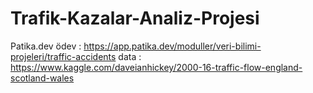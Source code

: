 # Trafik-Kazalar-Analiz-Projesi
Patika.dev ödev : https://app.patika.dev/moduller/veri-bilimi-projeleri/traffic-accidents
data : https://www.kaggle.com/daveianhickey/2000-16-traffic-flow-england-scotland-wales
